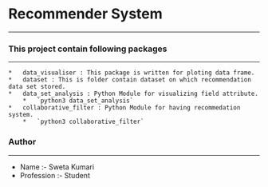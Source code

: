 # Recommender System
---

### This project contain following packages
---
    *   data_visualiser : This package is written for ploting data frame.
    *   dataset : This is folder contain dataset on which recommendation data set stored.
    *   data_set_analysis : Python Module for visualizing field attribute.
        *   `python3 data_set_analysis`
    *   collaborative_filter : Python Module for having recommedation system.
        *   `python3 collaborative_filter`

### Author
-----
* Name :- Sweta Kumari
* Profession :- Student